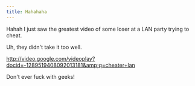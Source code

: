 ```yaml
---
title: Hahahaha
---
```


Hahah I just saw the greatest video of some loser at a LAN party trying to
cheat.

Uh, they didn't take it too well.

<http://video.google.com/videoplay?docid=-1289519408092013181&amp;q=cheater+lan>

Don't ever fuck with geeks!
